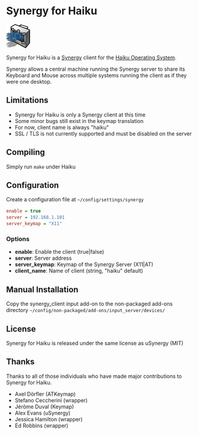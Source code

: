 # Synergy for Haiku

![Synergy for Haiku](SynergyHaiku.png "Synergy for Haiku")

Synergy for Haiku is a [Synergy](http://symless.com) client for the [Haiku Operating System](http://haiku-os.org).

Synergy allows a central machine running the Synergy server to share its Keyboard and Mouse across multiple systems running the client as if they were one desktop.

## Limitations
  - Synergy for Haiku is only a Synergy client at this time
  - Some minor bugs still exist in the keymap translation
  - For now, client name is always "haiku"
  - SSL / TLS is not currently supported and must be disabled on the server

## Compiling
Simply run ```make``` under Haiku

## Configuration
  Create a configuration file at ```~/config/settings/synergy```
  
  ```ini
  enable = true
  server = 192.168.1.101
  server_keymap = "X11"
  ```
### Options
  * **enable**: Enable the client (true|false)
  * **server**: Server address
  * **server_keymap**: Keymap of the Synergy Server (X11|AT)
  * **client_name**: Name of client (string, "haiku" default)
  
## Manual Installation
Copy the synergy_client input add-on to the non-packaged add-ons directory ```~/config/non-packaged/add-ons/input_server/devices/```

## License

Synergy for Haiku is released under the same license as uSynergy (MIT)

## Thanks

Thanks to all of those individuals who have made major contributions to Synergy for Haiku.

* Axel Dörfler (ATKeymap)
* Stefano Ceccherini (wrapper)
* Jérôme Duval (Keymap)
* Alex Evans (uSynergy)
* Jessica Hamilton (wrapper)
* Ed Robbins (wrapper)
